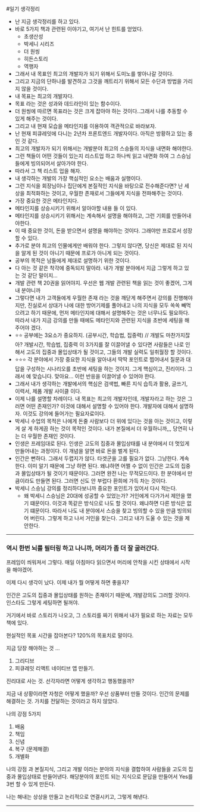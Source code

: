 #일기 
생각정리

- 난 지금 생각정리를 하고 있다.
- 바로 5가지 책과 관련된 이야기고, 여기서 난 힌트를 얻었다.
  - 초생산성
  - 박세니 시리즈
  - 더 원씽
  - 히든스토리
  - 역행자
- 그래서 내 목표인 최고의 개발자가 되기 위해서 도미노를 쌓아나갈 것이다.
- 그리고 지금의 단하나를 발견하고 그것을 깨트리기 위해서 모든 수단과 방법을 가리지 않을 것이다.
- 내 목표는 최고의 개발자다.
- 목표 라는 것은 성과와 데드라인이 있는 함수이다.
- 더 원씽에 따르면 목표라는 것은 크게 잡아야 하는 것이다..그래서 나를 추동할 수 있게 해주는 것이다.
- 그리고 내 현재 모습을 메타인지를 이용하여 객관적으로 바라보자.
- 난 현재 피큐레잇에 다니는 2년차 프론트엔드 개발자이다. 아직은 방황하고 있는 중 인 것 같다.
- 최고의 개발자가 되기 위해서는 개발분야 최고의 스승들의 지식을 내면화 해야한다.
- 그런 책들이 어떤 것들이 있는지 리스트업 하고 하나씩 읽고 내면화 하여 그 스승님들에게 빙의되어서 살아가야 한다.
- 따라서 그 책 리스트 업을 해자.
- 내 생각하는 개발의 가장 핵심적인 요소는 배움과 실행이다.
- 그런 지식을 회장님이나 집단에게 본질적인 지식을 바탕으로 전수해준다면? 난 세상을 최적화하는 것이고, 우월한 존재로서 그들에게 지식을 전파해주는 것이다.
- 가장 중요한 것은 메타인지다.
- 메타인지를 상승시키기 위해서 알아야할 내용 들 이 있다.
- 메타인지를 상승시키기 위해서는 계속해서 설명을 해야하고, 그런 기회를 만들어내야한다.
- 이 때 중요한 것이, 돈을 받으면서 설명을 해야하는 것이다. 그래야만 프로로서 성장할 수 있다.
- 추가로 분야 최고의 인물에게만 배워야 한다. 그렇지 않다면, 당신은 제대로 된 지식을 알게 된 것이 아니기 때문에 프로가 아니게 되는 것이다.
- 공부의 목적은 남들에게 제대로 설명하기 위한 것이다.
- 다 아는 것 같은 착각에 중독되지 말아라. 내가 개발 분야에서 지금 그렇게 하고 있는 것 같단 말이지...
- 개발 관련 책 20권을 읽어야지. 우선은 웹 개발 관련된 책을 읽는 것이 좋겠어, 그게 내 분야니까
- 그렇다면 내가 고객들에게 우월한 존재 라는 것을 깨닫게 해주면서 강의를 진행해야지만, 진실로서 상대가 나에 대한 방어기제를 풀어내고 나의 지식을 모두 쏙쏙 빼먹으려고 하기 때문에, 먼저 메타인지에 대해서 설명해주는 것은 너무나도 필요하다. 따라서 내가 지금 강의를 만들 때에도 메타인지와 관련된 지식을 초반에 세팅을 해주어야 겠다.
- ⭐️⭐️ 공부에는 3요소가 중요하지. (공부시간, 학습법, 집중력) // 개발도 마찬가지잖아? 개발시간, 학습법, 집중력 이 3가지를 잘 이끌어낼 수 있다면 사람들은 나로 인해서 고도의 집중과 몰입상태가 될 것이고, 그들의 개발 실력도 일취월장 할 것이다.
- ⭐️⭐️⭐️ 각 분야에서 가장 중요한 지식을 알아내서 딱딱 포인트로 찝어내서 질문과 대답을 구성하는 시나리오를 초반에 세팅을 하는 것이지. 그게 핵심이고, 진리이다. 그래서 예 맞습니다. 맞아요... 이런 반응을 이끌어낼 수 있어야 한다.
- 그래서 내가 생각하는 개발에서의 핵심은 검색법, 빠른 지식 습득과 활용, 글쓰기, 이력서, 제품 개발 사이클 이다.
- 이제 나를 설명할 차례이다. 내 목표는 최고의 개발자인데, 개발자라고 하는 것은 그러면 어떤 존재인가? 이것에 대해서 설명할 수 있어야 한다. 개발자에 대해서 설명하자. 이것도 강의에 들어가는 필요자료이다.
- 박세니 수업의 목적은 나에게 돈줄 사람보다 더 위에 있다는 것을 아는 것이고, 이렇게 살 게 하게끔 하는 것이 목적인 것이다. 내가 본질에서 더 우월하니까,,, 당연히 나는 더 우월한 존재인 것이다.
- 인생은 프레임대로 된다. 인생은 고도의 집중과 몰입상태를 내 분야에서 더 멋있게 만들어내는 과정이다. 이 개념을 알면 바로 돈을 벌게 된다.
- 인간은 뻔하다. 그래서 두렵지가 않다. 타겟군을 고를 필요가 없다. 그냥한다. 계속한다. 이미 알기 때문에 그냥 하면 된다. 왜냐하면 어쩔 수 없이 인간은 고도의 집중과 몰입상태가 될 것이기 때문이다. 그러면 완전 나는 무적모드이다. 한 분야에서 만큼이라도 만들면 된다. 그러면 신도 안 부럽다 환희에 가득 차는 것이다.
- 박세니 스승님 강의를 정리하다보니까 중요한 포인트가 있어서 다시 적는다.
  - 왜 박세니 스승님은 20대에 성공할 수 있었는가? 거인에게 다가가서 제안을 했기 떄문이다. 이것과 똑같은 방식으로 나도 할 것이다. 왜냐하면 다른 방식은 없기 떄문이다. 따라서 나도 내 분야에서 스승을 찾고 빙의할 수 있을 만큼 빙의되어 버린다. 그렇게 하고 나서 거인을 찾는다. 그리고 내가 도울 수 있는 것을 제안한다.

---

### 역시 한번 뇌를 필터링 하고 나니까, 머리가 좀 더 잘 굴러간다.

프레임이 씌워져서 그렇다. 매일 아침마다 읽으면서 머리에 안착을 시킨 상태에서 시작을 해야겠어.

이제 다시 생각이 났다. 이제 내가 뭘 어떻게 하면 좋을지?

인간은 고도의 집중과 몰입상태를 원하는 존재이기 때문에, 개발강의도 그러할 것이다.
인스타도 그렇게 세팅하면 될꺼야.

거기에서 바로 스토리가 나오고, 그 스토리를 짜기 위해서 내가 필요로 하는 자료는 모두 책에 있다.

현실적인 목표 시간을 잡아본다? 120%의 목표치로 말이다.

지금 당장 해야하는 것 ...

1. 그리디브
2. 피큐레잇 리액트 네이티브 앱 만들기.

진리대로 사는 것. 선각자라면 어떻게 생각하고 행동했을까?

지금 내 상황이라면 자청은 어떻게 했을까?
우선 상품부터 만들 것이다. 인간의 문제를 해결하는 것. 가치를 전달하는 것이라고 하지 않았다.

나의 강점 5가지

1. 배움
2. 책임
3. 신념
4. 복구 (문제해결)
5. 개별화

나의 강점 과 본질지식, 그리고 개발 이라는 분야의 지식을 결합하여 사람들을 고도의 집중과 몰입상태로 만들어낸다.
해당분야의 포인트 되는 지식으로 문답을 만들어서 Yes를 3번 할 수 있게 만든다.

나는 해내는 상상을 만들고 논리적으로 연결시키고, 그렇게 해낸다.

---
